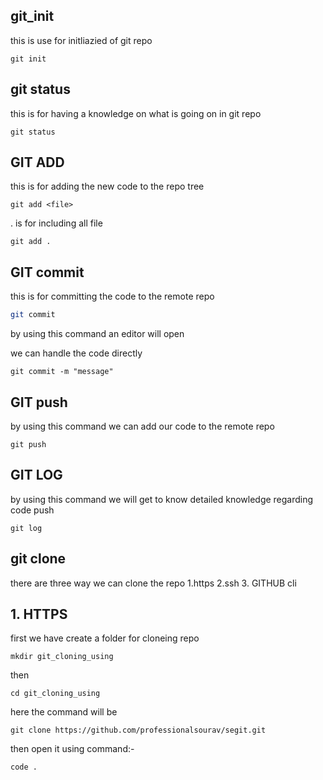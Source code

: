 ## git_init


this is use for initliazied of git repo

```
git init
```

## git status

this is for having a knowledge on what is going on in git repo

```
git status
```
## GIT ADD
this is for adding the new code to the repo tree

```
git add <file>

```
. is for including all file

```
git add .
```

## GIT commit

this is for committing the code to the remote repo

```sh
git commit
```
by using this command 
an editor will open

we can handle the code directly

```
git commit -m "message"
```

## GIT push

by using this command we can add our code to the remote repo

```
git push
```

## GIT LOG
by using this command we will get to know detailed knowledge regarding code push

```
git log
```

## git clone

there are three way we can clone the repo
1.https
2.ssh
3. GITHUB cli

 ## 1. HTTPS


first we have create a folder for cloneing repo

```
mkdir git_cloning_using
```
then 
```
cd git_cloning_using
```
 here the command will be 

 ```
git clone https://github.com/professionalsourav/segit.git
```

then open it using command:-
```
code .
```